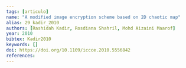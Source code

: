 ```yaml
---
tags: [articulo]
name: "A modified image encryption scheme based on 2D chaotic map"
alias: 29_kadir_2010
authors: [Rashidah Kadir, Rosdiana Shahril, Mohd Aizaini Maarof]
year: 2010
bibtex: Kadir2010
keywords: []
doi: https://doi.org/10.1109/iccce.2010.5556842
references: 
---
```


